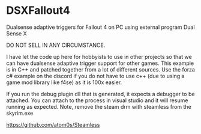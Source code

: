 # DSXFallout4
Dualsense adaptive triggers for Fallout 4 on PC using external program Dual Sense X

DO NOT SELL IN ANY CIRCUMSTANCE.  

I have let the code up here for hobbyists to use in other projects so that we can have dualsense adaptive trigger support for other games.
This example is in C++ and patched together from a lot of different sources.  Use the forza c# example on the discord if you do not have to use c++ (due to using 
a game mod library like f4se) as it is 100x easier.

If you run the debug plugin dll that is generated, it expects a debugger to be attached.  You can attach to the process in visual studio and it will resume running as expected.  Note, remove the steam drm with steamless from the skyrim.exe 

https://github.com/atom0s/Steamless
